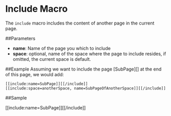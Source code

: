 # Include Macro
The `include` macro includes the content of another page in the current page.


##Parameters

* **name**: Name of the page you which to include
* **space**: optional, name of the space where the page to include resides, if omitted, the current space is default.


##Example
Assuming we want to include the page [SubPage][] at the end of this page, we would add:

    [[include:name=SubPage]][[/include]]
    [[include:space=anotherSpace, name=SubPageOfAnotherSpace]][[/include]]
    
    


##Sample

[[include:name=SubPage]][[/include]]
